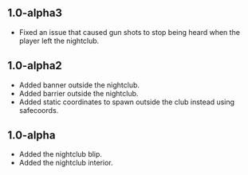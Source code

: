 ## 1.0-alpha3
* Fixed an issue that caused gun shots to stop being heard when the player left the nightclub.

## 1.0-alpha2
* Added banner outside the nightclub.
* Added barrier outside the nightclub.
* Added static coordinates to spawn outside the club instead using safecoords.

## 1.0-alpha
* Added the nightclub blip.
* Added the nightclub interior.